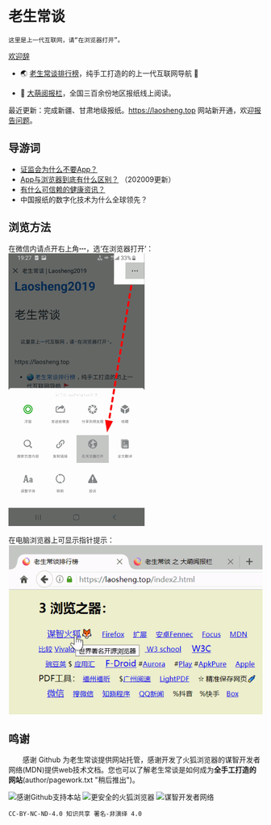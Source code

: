 老生常谈
========

	这里是上一代互联网，请“在浏览器打开”。

[欢迎辞](author/speech.txt "初心与历程")

* 🌏 [老生常谈排行榜](index2.html "大浪淘沙，精选网站")，纯手工打造的的上一代互联网导航 🚩

* 📰 [大萌阅报栏](yuebaolan.html "全国报讯，正在汇集")，全国三百余份地区报纸线上阅读。

最近更新：完成新疆、甘肃地级报纸。https://laosheng.top 网站新开通，欢迎[报告问题](author/contact.txt "联系作者")。


导游词
--------

+ [证监会为什么不要App？](changtan/证监会公布的七家信息披露媒体.txt.md)
+ [App与浏览器到底有什么区别？](changtan/App和浏览器的三个区别.txt.md) （202009更新）
+ [有什么可信赖的健康资讯？](changtan/介绍几个权威的医疗健康类报纸.txt.md)
+ 中国报纸的数字化技术为什么全球领先？

浏览方法
--------

在微信内请点开右上角┅，选‘在浏览器打开’：  
 ![](Help-WeChat.png)

在电脑浏览器上可显示指针提示：  
 ![](Help-Mouse.png)


鸣谢
------

　　感谢 Github 为老生常谈提供网站托管，感谢开发了火狐浏览器的谋智开发者网络(MDN)提供web技术文档。您也可以了解老生常谈是如何成为**全手工打造的网站**(author/pagework.txt "稍后推出")。
  
![感谢Github支持本站](https://tosdr.org/logo/github.png)
![更安全的火狐浏览器](https://www.mozilla.org/media/protocol/img/logos/firefox/browser/logo-sm.f2523d97cbe0.png)
![谋智开发者网络](https://developer.mozilla.org/static/img/favicon72.cc65d1d762a0.png)

	CC-BY-NC-ND-4.0 知识共享 署名-非演绎 4.0
